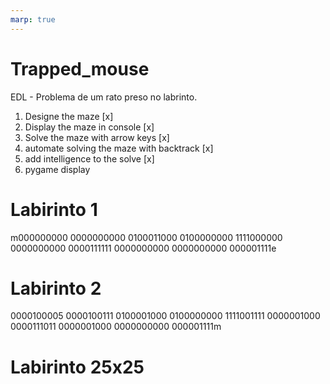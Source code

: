 ```yaml
---
marp: true
---
```

# Trapped_mouse
EDL - Problema de um rato preso no labrinto. 

1. Designe the maze [x]
2. Display the maze in console [x]
3. Solve the maze with arrow keys [x]
4. automate solving the maze with backtrack [x]
5. add intelligence to the solve [x]
6. pygame display 

# Labirinto 1
m000000000
0000000000
0100011000
0100000000
1111000000
0000000000
0000111111
0000000000
0000000000
000001111e



# Labirinto 2 
0000100005
0000100111
0100001000
0100000000
1111001111
0000001000
0000111011
0000001000
0000000000
000001111m 


# Labirinto 25x25